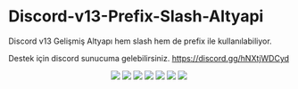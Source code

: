 # Discord-v13-Prefix-Slash-Altyapi
Discord v13 Gelişmiş Altyapı hem slash hem de prefix ile kullanılabiliyor.

Destek için discord sunucuma gelebilirsiniz. https://discord.gg/hNXtjWDCyd

<p align="center">
 <a href="https://discord.com/users/239765739236622336" target"blank_"><img src="https://img.shields.io/badge/Discord%20-7289DA.svg?&style=for-the-badge&logo=discord&logoColor=white"></a>
 <a href="https://discord.gg/hNXtjWDCyd" target"blank_"><img src="https://img.shields.io/static/v1?style=for-the-badge&message=Discord Server&color=7289d9&logo=Discord&logoColor=FFFFFF&label="></a>
  <a href="https://github.com/thetomentosa" target"blank_"><img src="https://img.shields.io/badge/GitHub%20-191717.svg?&style=for-the-badge&logo=github&logoColor=white"></a>
 <a href="https://www.instagram.com/furkanaalici" target"blank_"><img src="https://img.shields.io/badge/INSTAGRAM%20-DC3175.svg?&style=for-the-badge&logo=instagram&logoColor=white"></a>
 <a href="https://vsco.co/furkanalici" target"blank_"><img src="https://img.shields.io/static/v1?style=for-the-badge&message=VSCO&color=000000&logo=VSCO&logoColor=FFFFFF&label="></a>
 <a href="https://www.youtube.com/channel/UCvc8SWa_sXgESjbCB2CPgeA" target"blank_"><img src="https://img.shields.io/static/v1?style=for-the-badge&message=YouTube 1&color=ff0000&logo=YouTube&logoColor=FFFFFF&label="></a>
 <a href="https://www.youtube.com/channel/UCvPpuk5ldrft3sh7QQzvx5g" target"blank_"><img src="https://img.shields.io/static/v1?style=for-the-badge&message=YouTube 2&color=ff0000&logo=YouTube&logoColor=FFFFFF&label="></a>
